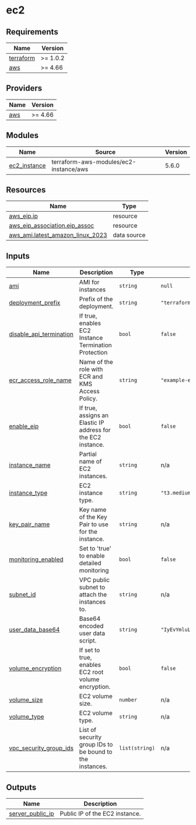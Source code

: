 # ec2

<!-- BEGINNING OF PRE-COMMIT-TERRAFORM DOCS HOOK -->
## Requirements

| Name | Version |
|------|---------|
| <a name="requirement_terraform"></a> [terraform](#requirement\_terraform) | >= 1.0.2 |
| <a name="requirement_aws"></a> [aws](#requirement\_aws) | >= 4.66 |

## Providers

| Name | Version |
|------|---------|
| <a name="provider_aws"></a> [aws](#provider\_aws) | >= 4.66 |

## Modules

| Name | Source | Version |
|------|--------|---------|
| <a name="module_ec2_instance"></a> [ec2\_instance](#module\_ec2\_instance) | terraform-aws-modules/ec2-instance/aws | 5.6.0 |

## Resources

| Name | Type |
|------|------|
| [aws_eip.ip](https://registry.terraform.io/providers/hashicorp/aws/latest/docs/resources/eip) | resource |
| [aws_eip_association.eip_assoc](https://registry.terraform.io/providers/hashicorp/aws/latest/docs/resources/eip_association) | resource |
| [aws_ami.latest_amazon_linux_2023](https://registry.terraform.io/providers/hashicorp/aws/latest/docs/data-sources/ami) | data source |

## Inputs

| Name | Description | Type | Default | Required |
|------|-------------|------|---------|:--------:|
| <a name="input_ami"></a> [ami](#input\_ami) | AMI for instances | `string` | `null` | no |
| <a name="input_deployment_prefix"></a> [deployment\_prefix](#input\_deployment\_prefix) | Prefix of the deployment. | `string` | `"terraform"` | no |
| <a name="input_disable_api_termination"></a> [disable\_api\_termination](#input\_disable\_api\_termination) | If true, enables EC2 Instance Termination Protection | `bool` | `false` | no |
| <a name="input_ecr_access_role_name"></a> [ecr\_access\_role\_name](#input\_ecr\_access\_role\_name) | Name of the role with ECR and KMS Access Policy. | `string` | `"example-ecr-role-name"` | no |
| <a name="input_enable_eip"></a> [enable\_eip](#input\_enable\_eip) | If true, assigns an Elastic IP address for the EC2 instance. | `bool` | `false` | no |
| <a name="input_instance_name"></a> [instance\_name](#input\_instance\_name) | Partial name of EC2 instances. | `string` | n/a | yes |
| <a name="input_instance_type"></a> [instance\_type](#input\_instance\_type) | EC2 instance type. | `string` | `"t3.medium"` | no |
| <a name="input_key_pair_name"></a> [key\_pair\_name](#input\_key\_pair\_name) | Key name of the Key Pair to use for the instance. | `string` | n/a | yes |
| <a name="input_monitoring_enabled"></a> [monitoring\_enabled](#input\_monitoring\_enabled) | Set to 'true' to enable detailed monitoring | `bool` | `false` | no |
| <a name="input_subnet_id"></a> [subnet\_id](#input\_subnet\_id) | VPC public subnet to attach the instances to. | `string` | n/a | yes |
| <a name="input_user_data_base64"></a> [user\_data\_base64](#input\_user\_data\_base64) | Base64 encoded user data script. | `string` | `"IyEvYmluL2Jhc2gKZWNobyAkVVNFUg=="` | no |
| <a name="input_volume_encryption"></a> [volume\_encryption](#input\_volume\_encryption) | If set to true, enables EC2 root volume encryption. | `bool` | `false` | no |
| <a name="input_volume_size"></a> [volume\_size](#input\_volume\_size) | EC2 volume size. | `number` | n/a | yes |
| <a name="input_volume_type"></a> [volume\_type](#input\_volume\_type) | EC2 volume type. | `string` | n/a | yes |
| <a name="input_vpc_security_group_ids"></a> [vpc\_security\_group\_ids](#input\_vpc\_security\_group\_ids) | List of security group IDs to be bound to the instances. | `list(string)` | n/a | yes |

## Outputs

| Name | Description |
|------|-------------|
| <a name="output_server_public_ip"></a> [server\_public\_ip](#output\_server\_public\_ip) | Public IP of the EC2 instance. |
<!-- END OF PRE-COMMIT-TERRAFORM DOCS HOOK -->
